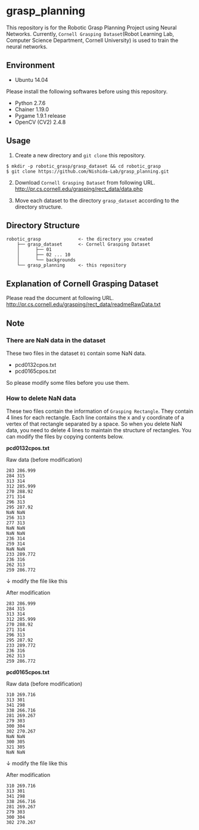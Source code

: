 # grasp_planning

This repository is for the Robotic Grasp Planning Project using Neural Networks. Currently, `Cornell Grasping Dataset`(Robot Learning Lab, Computer Science Department, Cornell University) is used to train the neural networks.

## Environment

* Ubuntu 14.04

Please install the following softwares before using this repository.

* Python 2.7.6
* Chainer 1.19.0
* Pygame 1.9.1 release
* OpenCV (CV2) 2.4.8

## Usage

1. Create a new directory and `git clone` this repository.
```
$ mkdir -p robotic_grasp/grasp_dataset && cd robotic_grasp
$ git clone https://github.com/Nishida-Lab/grasp_planning.git
```
2. Download `Cornell Grasping Dataset` from following URL.  
http://pr.cs.cornell.edu/grasping/rect_data/data.php

3. Move each dataset to the directory `grasp_dataset` according to the directory structure.

## Directory Structure

```
robotic_grasp              <- the directory you created
    ├── grasp_dataset      <- Cornell Grasping Dataset
    │      ├── 01
    │      ├── 02 ... 10
    │      └── backgrounds
    └── grasp_planning     <- this repository
```

## Explanation of Cornell Grasping Dataset

Please read the document at following URL.
http://pr.cs.cornell.edu/grasping/rect_data/readmeRawData.txt

## Note

### There are NaN data in the dataset

These two files in the dataset `01` contain some NaN data.

* pcd0132cpos.txt
* pcd0165cpos.txt

So please modify some files before you use them.

### How to delete NaN data

These two files contain the information of `Grasping Rectangle`. They contain 4 lines for each rectangle. Each line contains the x and y coordinate of a vertex of that rectangle separated by a space. So when you delete NaN data, you need to delete 4 lines to maintain the structure of rectangles. You can modify the files by copying contents below.

__pcd0132cpos.txt__

Raw data (before modification)
```
283 286.999 
284 315 
313 314 
312 285.999
270 288.92 
271 314 
296 313 
295 287.92
NaN NaN 
256 313 
277 313 
NaN NaN
NaN NaN 
236 314 
259 314 
NaN NaN
233 289.772 
236 316 
262 313 
259 286.772
```
↓ modify the file like this

After modification
```
283 286.999 
284 315 
313 314 
312 285.999
270 288.92 
271 314 
296 313 
295 287.92
233 289.772 
236 316 
262 313 
259 286.772
```

__pcd0165cpos.txt__

Raw data (before modification)
```
310 269.716 
313 301 
341 298 
338 266.716
281 269.267 
279 303 
300 304 
302 270.267
NaN NaN 
300 305 
321 305 
NaN NaN
```
↓ modify the file like this

After modification
```
310 269.716 
313 301 
341 298 
338 266.716
281 269.267 
279 303 
300 304 
302 270.267
```